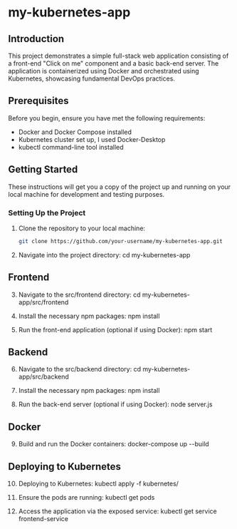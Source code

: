 # my-kubernetes-app

## Introduction

This project demonstrates a simple full-stack web application consisting of a front-end "Click on me" component and a basic back-end server. The application is containerized using Docker and orchestrated using Kubernetes, showcasing fundamental DevOps practices.

## Prerequisites

Before you begin, ensure you have met the following requirements:
- Docker and Docker Compose installed
- Kubernetes cluster set up, I used Docker-Desktop
- kubectl command-line tool installed

## Getting Started

These instructions will get you a copy of the project up and running on your local machine for development and testing purposes.

### Setting Up the Project

1. Clone the repository to your local machine:
   ```bash
   git clone https://github.com/your-username/my-kubernetes-app.git

2. Navigate into the project directory:
    cd my-kubernetes-app

## Frontend

3. Navigate to the src/frontend directory:
    cd my-kubernetes-app/src/frontend

4. Install the necessary npm packages:
    npm install

5. Run the front-end application (optional if using Docker):
    npm start

## Backend

6. Navigate to the src/backend directory:
    cd my-kubernetes-app/src/backend

7. Install the necessary npm packages:
    npm install

8. Run the back-end server (optional if using Docker):
    node server.js

## Docker

9. Build and run the Docker containers:
    docker-compose up --build

## Deploying to Kubernetes

10. Deploying to Kubernetes:
    kubectl apply -f kubernetes/

11. Ensure the pods are running:
    kubectl get pods

12. Access the application via the exposed service:
    kubectl get service frontend-service






